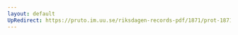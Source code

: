 ```yaml
---
layout: default
UpRedirect: https://pruto.im.uu.se/riksdagen-records-pdf/1871/prot-1871--fk--126/prot-1871--fk--126_000.pdf
---
```

